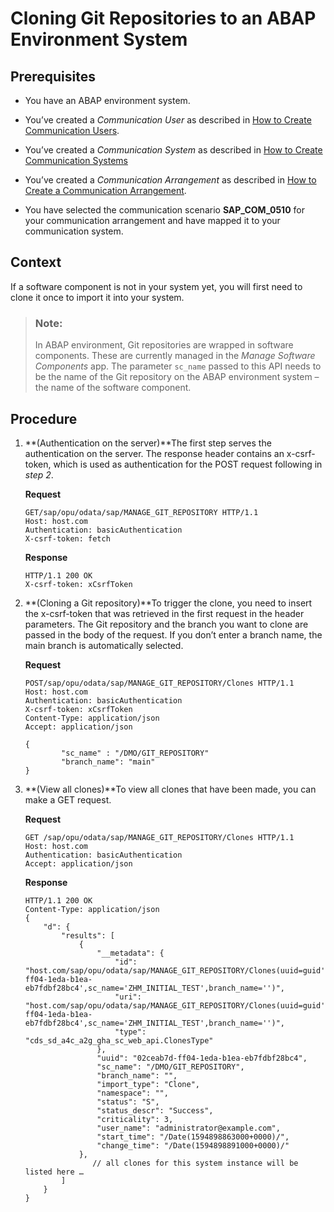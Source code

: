 <!-- loio0552763b6c184281893e808391ea5380 -->

# Cloning Git Repositories to an ABAP Environment System



<a name="loio0552763b6c184281893e808391ea5380__prereq_ksl_h54_qmb"/>

## Prerequisites

-   You have an ABAP environment system.

-   You’ve created a *Communication User* as described in [How to Create Communication Users](../50_administration_and_ops/how-to-create-communication-users-0377ade.md).

-   You’ve created a *Communication System* as described in [How to Create Communication Systems](../50_administration_and_ops/how-to-create-communication-systems-c2234ac.md)
-   You’ve created a *Communication Arrangement* as described in [How to Create a Communication Arrangement](../50_administration_and_ops/how-to-create-a-communication-arrangement-a0771f6.md).

-   You have selected the communication scenario **SAP\_COM\_0510** for your communication arrangement and have mapped it to your communication system.



<a name="loio0552763b6c184281893e808391ea5380__context_anl_d54_qmb"/>

## Context

If a software component is not in your system yet, you will first need to clone it once to import it into your system.

> ### Note:  
> In ABAP environment, Git repositories are wrapped in software components. These are currently managed in the *Manage Software Components* app. The parameter `sc_name` passed to this API needs to be the name of the Git repository on the ABAP environment system – the name of the software component.



<a name="loio0552763b6c184281893e808391ea5380__steps_cfw_s54_qmb"/>

## Procedure

1.  **\(Authentication on the server\)**The first step serves the authentication on the server. The response header contains an x-csrf-token, which is used as authentication for the POST request following in *step 2*.

    **Request**

    ```
    GET/sap/opu/odata/sap/MANAGE_GIT_REPOSITORY HTTP/1.1
    Host: host.com
    Authentication: basicAuthentication
    X-csrf-token: fetch
    
    ```

    **Response**

    ```
    HTTP/1.1 200 OK
    X-csrf-token: xCsrfToken
    
    ```

2.  **\(Cloning a Git repository\)**To trigger the clone, you need to insert the x-csrf-token that was retrieved in the first request in the header parameters. The Git repository and the branch you want to clone are passed in the body of the request. If you don’t enter a branch name, the main branch is automatically selected.

    **Request**

    ```
    POST/sap/opu/odata/sap/MANAGE_GIT_REPOSITORY/Clones HTTP/1.1
    Host: host.com
    Authentication: basicAuthentication
    X-csrf-token: xCsrfToken
    Content-Type: application/json
    Accept: application/json
     
    {
            "sc_name" : "/DMO/GIT_REPOSITORY"
            "branch_name": "main"
    }
    
    ```

3.  **\(View all clones\)**To view all clones that have been made, you can make a GET request.

    **Request**

    ```
    GET /sap/opu/odata/sap/MANAGE_GIT_REPOSITORY/Clones HTTP/1.1
    Host: host.com
    Authentication: basicAuthentication
    Accept: application/json
    
    ```

    **Response**

    ```
    HTTP/1.1 200 OK
    Content-Type: application/json
    {
        "d": {
            "results": [
                {
                    "__metadata": {
                        "id": "host.com/sap/opu/odata/sap/MANAGE_GIT_REPOSITORY/Clones(uuid=guid'02ceab7d-ff04-1eda-b1ea-eb7fdbf28bc4',sc_name='ZHM_INITIAL_TEST',branch_name='')",
                        "uri": "host.com/sap/opu/odata/sap/MANAGE_GIT_REPOSITORY/Clones(uuid=guid'02ceab7d-ff04-1eda-b1ea-eb7fdbf28bc4',sc_name='ZHM_INITIAL_TEST',branch_name='')",
                        "type": "cds_sd_a4c_a2g_gha_sc_web_api.ClonesType"
                    },
                    "uuid": "02ceab7d-ff04-1eda-b1ea-eb7fdbf28bc4",
                    "sc_name": "/DMO/GIT_REPOSITORY",
                    "branch_name": "",
                    "import_type": "Clone",
                    "namespace": "",
                    "status": "S",
                    "status_descr": "Success",
                    "criticality": 3,
                    "user_name": "administrator@example.com",
                    "start_time": "/Date(1594898863000+0000)/",
                    "change_time": "/Date(1594898891000+0000)/"
                },
                   // all clones for this system instance will be listed here …
            ]
        }
    }
    
    ```



